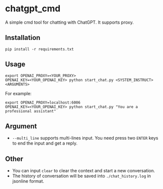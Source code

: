 # chatgpt_cmd

A simple cmd tool for chatting with ChatGPT.
It supports proxy.

## Installation
```
pip install -r requirements.txt
```

## Usage
```
export OPENAI_PROXY=<YOUR_PROXY>
OPENAI_KEY=<YOUR_OPENAI_KEY> python start_chat.py <SYSTEM_INSTRUCT> <ARGUMENTS>
```
For example:
```
export OPENAI_PROXY=localhost:6006
OPENAI_KEY=<YOUR_OPENAI_KEY> python start_chat.py "You are a professional assistant"
```

## Argument 
- `--multi_line` supports multi-lines input. You need press two `ENTER` keys to end the input and get a reply.

## Other
- You can input `clear` to clear the context and start a new conversation.
- The history of conversation will be saved into `./chat_history.log` in jsonline format.
